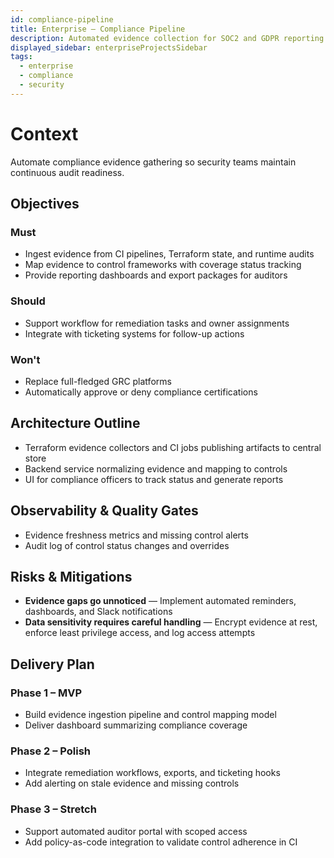 ```yaml
---
id: compliance-pipeline
title: Enterprise – Compliance Pipeline
description: Automated evidence collection for SOC2 and GDPR reporting.
displayed_sidebar: enterpriseProjectsSidebar
tags:
  - enterprise
  - compliance
  - security
---
```


# Context

Automate compliance evidence gathering so security teams maintain continuous audit readiness.

## Objectives

### Must
- Ingest evidence from CI pipelines, Terraform state, and runtime audits
- Map evidence to control frameworks with coverage status tracking
- Provide reporting dashboards and export packages for auditors

### Should
- Support workflow for remediation tasks and owner assignments
- Integrate with ticketing systems for follow-up actions

### Won't
- Replace full-fledged GRC platforms
- Automatically approve or deny compliance certifications

## Architecture Outline

- Terraform evidence collectors and CI jobs publishing artifacts to central store
- Backend service normalizing evidence and mapping to controls
- UI for compliance officers to track status and generate reports

## Observability & Quality Gates

- Evidence freshness metrics and missing control alerts
- Audit log of control status changes and overrides

## Risks & Mitigations

- **Evidence gaps go unnoticed** — Implement automated reminders, dashboards, and Slack notifications
- **Data sensitivity requires careful handling** — Encrypt evidence at rest, enforce least privilege access, and log access attempts

## Delivery Plan

### Phase 1 – MVP
- Build evidence ingestion pipeline and control mapping model
- Deliver dashboard summarizing compliance coverage

### Phase 2 – Polish
- Integrate remediation workflows, exports, and ticketing hooks
- Add alerting on stale evidence and missing controls

### Phase 3 – Stretch
- Support automated auditor portal with scoped access
- Add policy-as-code integration to validate control adherence in CI
